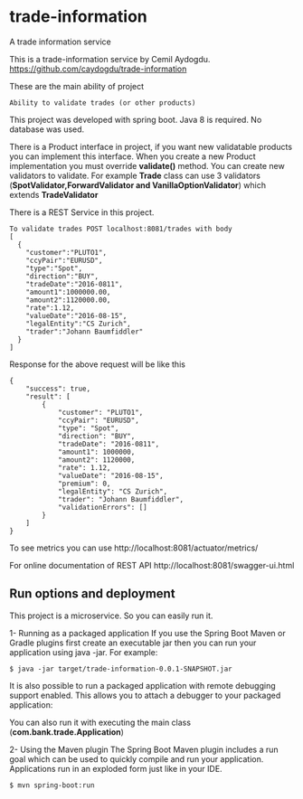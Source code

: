 # trade-information
A trade information service

This is a trade-information service by Cemil Aydogdu. https://github.com/caydogdu/trade-information

These are the main ability of project

    Ability to validate trades (or other products)

This project was developed with spring boot. Java 8 is required. No database was used.

There is a Product interface in project, if you want new validatable products you can implement this interface.
When you create a new Product implementation you must override **validate()** method. You can create new validators to validate.
For example **Trade** class can use 3 validators (**SpotValidator,ForwardValidator and VanillaOptionValidator**) which extends **TradeValidator**

There is a REST Service in this project.

    To validate trades POST localhost:8081/trades with body 
    [
      {
        "customer":"PLUTO1",
        "ccyPair":"EURUSD",
        "type":"Spot",
        "direction":"BUY",
        "tradeDate":"2016-0811",
        "amount1":1000000.00,
        "amount2":1120000.00,
        "rate":1.12,
        "valueDate":"2016-08-15",
        "legalEntity":"CS Zurich",
        "trader":"Johann Baumfiddler"
      }
    ]
    
Response for the above request will be like this
    
    {
        "success": true,
        "result": [
            {
                "customer": "PLUTO1",
                "ccyPair": "EURUSD",
                "type": "Spot",
                "direction": "BUY",
                "tradeDate": "2016-0811",
                "amount1": 1000000,
                "amount2": 1120000,
                "rate": 1.12,
                "valueDate": "2016-08-15",
                "premium": 0,
                "legalEntity": "CS Zurich",
                "trader": "Johann Baumfiddler",
                "validationErrors": []
            }
        ]
    }

To see metrics you can use http://localhost:8081/actuator/metrics/

For online documentation of REST API http://localhost:8081/swagger-ui.html

## Run options and deployment

This project is a microservice. So you can easily run it.

1- Running as a packaged application If you use the Spring Boot Maven or Gradle plugins first create an executable jar then you can run your application using java -jar. For example: 

    $ java -jar target/trade-information-0.0.1-SNAPSHOT.jar 
    
It is also possible to run a packaged application with remote debugging support enabled. This allows you to attach a debugger to your packaged application:

You can also run it with executing the main class (**com.bank.trade.Application**)

2- Using the Maven plugin The Spring Boot Maven plugin includes a run goal which can be used to quickly compile and run your application. Applications run in an exploded form just like in your IDE.

    $ mvn spring-boot:run
